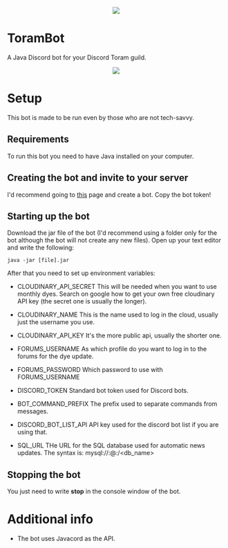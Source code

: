 <p align="center"><img src="https://toramonline.com/index.php?media/toram-online-logo.50/full&d=1463410056" /></p>

# ToramBot
A Java Discord bot for your Discord Toram guild.
<p align="center"><img src="https://raw.githubusercontent.com/ZastrixArundell/ToramBot/master/images/profile.png" /></p>

# Setup
This bot is made to be run even by those who are not tech-savvy.

## Requirements
To run this bot you need to have Java installed on your computer.

## Creating the bot and invite to your server
I'd recommend going to [this](https://github.com/reactiflux/discord-irc/wiki/Creating-a-discord-bot-&-getting-a-token)
 page and create a bot. Copy the bot token!
 
## Starting up the bot
Download the jar file of the bot (I'd recommend using a folder only
for the bot although the bot will not create any new files). Open up
your text editor and write the following:
 
    java -jar [file].jar
    
After that you need to set up environment variables:


- CLOUDINARY_API_SECRET
  This will be needed when you want to use monthly dyes. Search on google how to get your own free
  cloudinary API key (the secret one is usually the longer).
  
- CLOUDINARY_NAME
  This is the name used to log in the cloud, usually just the username you use. 
  
- CLOUDINARY_API_KEY
  It's the more public api, usually the shorter one.
  
- FORUMS_USERNAME
  As which profile do you want to log in to the forums for the dye update.
  
- FORUMS_PASSWORD
  Which password to use with FORUMS_USERNAME
  
- DISCORD_TOKEN
  Standard bot token used for Discord bots.
  
- BOT_COMMAND_PREFIX
  The prefix used to separate commands from messages.
  
- DISCORD_BOT_LIST_API
  API key used for the discord bot list if you are using that.
  
- SQL_URL
  THe URL for the SQL database used for automatic news updates. The syntax is: mysql://<username>:<password>@<host>:<port>/<db_name>
  
## Stopping the bot
You just need to write **stop** in the console window of the bot.

# Additional info
- The bot uses Javacord as the API. 
